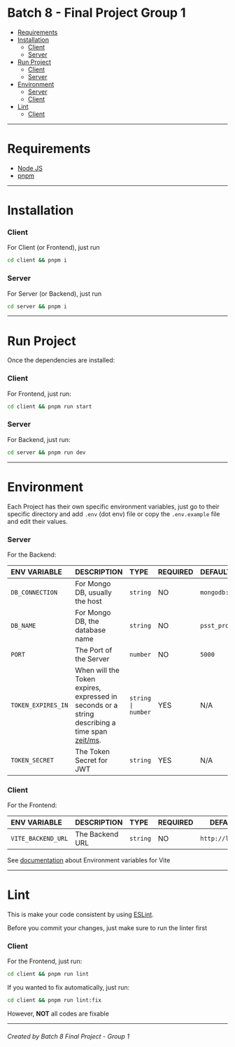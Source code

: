 # Batch 8 - Final Project Group 1 <!-- omit in toc -->

- [Requirements](#requirements)
- [Installation](#installation)
    - [Client](#client)
    - [Server](#server)
- [Run Project](#run-project)
    - [Client](#client-1)
    - [Server](#server-1)
- [Environment](#environment)
    - [Server](#server-2)
    - [Client](#client-2)
- [Lint](#lint)
    - [Client](#client-3)

---

# Requirements

- [Node JS](https://nodejs.dev)
- [pnpm](https://pnpm.io)

---

# Installation

### Client

For Client (or Frontend), just run

```sh
cd client && pnpm i
```

### Server

For Server (or Backend), just run

```sh
cd server && pnpm i
```

---

# Run Project

Once the dependencies are installed:

### Client

For Frontend, just run:

```sh
cd client && pnpm run start
```

### Server

For Backend, just run:

```sh
cd server && pnpm run dev
```

---

# Environment

Each Project has their own specific environment variables, just go to their specific directory and add `.env` (dot env) file or copy the `.env.example` file and edit their values.

### Server

For the Backend:

| ENV VARIABLE       | DESCRIPTION                                                                                                                    | TYPE               | REQUIRED | DEFAULT VALUE               |
| :----------------- | :----------------------------------------------------------------------------------------------------------------------------- | :----------------- | :------- | :-------------------------- |
| `DB_CONNECTION`    | For Mongo DB, usually the host                                                                                                 | `string`           | NO       | `mongodb://localhost:27017` |
| `DB_NAME`          | For Mongo DB, the database name                                                                                                | `string`           | NO       | `psst_project`              |
| `PORT`             | The Port of the Server                                                                                                         | `number`           | NO       | `5000`                      |
| `TOKEN_EXPIRES_IN` | When will the Token expires, expressed in seconds or a string describing a time span [zeit/ms](https://github.com/zeit/ms.js). | `string \| number` | YES      | N/A                         |
| `TOKEN_SECRET`     | The Token Secret for JWT                                                                                                       | `string`           | YES      | N/A                         |

### Client

For the Frontend:

| ENV VARIABLE       | DESCRIPTION     | TYPE     | REQUIRED | DEFAULT VALUE           |
| :----------------- | :-------------- | :------- | -------- | ----------------------- |
| `VITE_BACKEND_URL` | The Backend URL | `string` | NO       | `http://localhost:5000` |

See [documentation](https://vitejs.dev/guide/env-and-mode.html#env-files) about Environment variables for Vite

---

# Lint

This is make your code consistent by using [ESLint](https://eslint.org).

Before you commit your changes, just make sure to run the linter first

### Client

For the Frontend, just run:

```sh
cd client && pnpm run lint
```

If you wanted to fix automatically, just run:

```sh
cd client && pnpm run lint:fix
```

However, **NOT** all codes are fixable

---

###### Created by Batch 8 Final Project - Group 1 <!-- omit in toc -->
